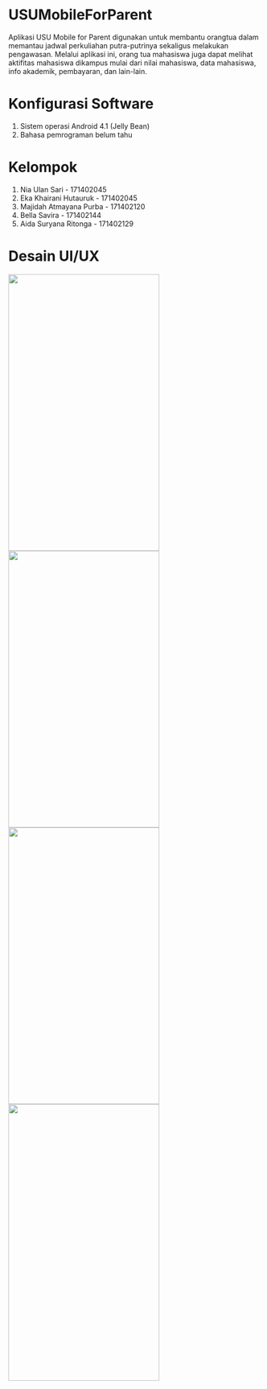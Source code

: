 # USUMobileForParent

Aplikasi USU Mobile for Parent digunakan untuk membantu orangtua dalam memantau jadwal perkuliahan putra-putrinya sekaligus melakukan pengawasan.
Melalui aplikasi ini, orang tua mahasiswa juga dapat melihat aktifitas mahasiswa dikampus mulai dari nilai mahasiswa, data mahasiswa, info akademik, pembayaran, dan lain-lain.


# Konfigurasi Software

1. Sistem operasi Android 4.1 (Jelly Bean)
2. Bahasa pemrograman belum tahu

# Kelompok

1. Nia Ulan Sari - 171402045 
2. Eka Khairani Hutauruk - 171402045
3. Majidah Atmayana Purba - 171402120
4. Bella Savira - 171402144
5. Aida Suryana Ritonga - 171402129

# Desain UI/UX

<img src="images/Splash Screen.jpg" width="300" height="550">

<img src="images/panduan.jpg" width="300" height="550">

<img src="images/welcome.jpg" width="300" height="550">

<img src="images/krs.jpg" width="300" height="550">
